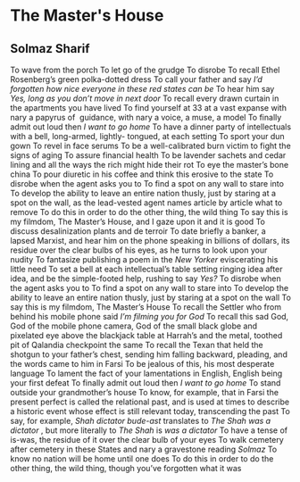 # The Master's House
## Solmaz Sharif
To wave from the porch
To let go of the grudge
To disrobe
To recall Ethel Rosenberg’s green polka-dotted dress
To call your father and say _I’d forgotten how nice everyone in these red
states can be_
To hear him say _Yes, long as you don’t move in next door_
To recall every drawn curtain in the apartments you have lived
To find yourself at 33 at a vast expanse with nary a papyrus of  guidance,
with nary a voice, a muse, a model
To finally admit out loud then _I want to go home_
To have a dinner party of intellectuals with a bell, long-armed, lightly-
tongued, at each setting
To sport your dun gown
To revel in face serums
To be a well-calibrated burn victim to fight the signs of aging
To assure financial health
To be lavender sachets and cedar lining and all the ways the rich might hide
their rot
To eye the master’s bone china
To pour diuretic in his coffee and think this erosive to the state
To disrobe when the agent asks you to
To find a spot on any wall to stare into
To develop the ability to leave an entire nation thusly, just by staring at a
spot on the wall, as the lead-vested agent names article by article what to
remove
To do this in order to do the other thing, the wild thing
To say this is my filmdom, The Master’s House, and I gaze upon it and it is
good
To discuss desalinization plants and de terroir
To date briefly a banker, a lapsed Marxist, and hear him on the phone speaking
in billions of dollars, its residue over the clear bulbs of his eyes, as he
turns to look upon your nudity
To fantasize publishing a poem in the _New Yorker_ eviscerating his little
need
To set a bell at each intellectual’s table setting ringing idea after idea,
and be the simple-footed help, rushing to say _Yes?_
To disrobe when the agent asks you to
To find a spot on any wall to stare into
To develop the ability to leave an entire nation thusly, just by staring at a
spot on the wall
To say this is my filmdom, The Master’s House
To recall the Settler who from behind his mobile phone said _I’m filming you
for God_
To recall this sad God, God of the mobile phone camera, God of the small black
globe and pixelated eye above the blackjack table at Harrah’s and the metal,
toothed pit of Qalandia checkpoint the same
To recall the Texan that held the shotgun to your father’s chest, sending him
falling backward, pleading, and the words came to him in Farsi
To be jealous of this, his most desperate language
To lament the fact of your lamentations in English, English being your first
defeat
To finally admit out loud then _I want to go home_
To stand outside your grandmother’s house
To know, for example, that in Farsi the present perfect is called the
relational past, and is used at times to describe a historic event whose
effect is still relevant today, transcending the past
To say, for example, _Shah dictator bude-ast_ translates to _The Shah was a
dictator_ , but more literally to _The Shah_ is _was a dictator_
To have a tense of is-was, the residue of it over the clear bulb of your eyes
To walk cemetery after cemetery in these States and nary a gravestone reading
_Solmaz_
To know no nation will be home until one does
To do this in order to do the other thing, the wild thing, though you’ve
forgotten what it was
